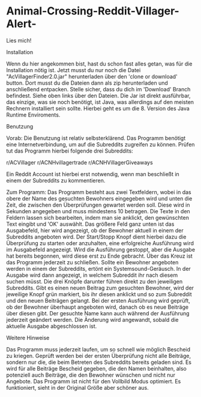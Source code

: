 # Animal-Crossing-Reddit-Villager-Alert-
Lies mich!

Installation

Wenn du hier angekommen bist, hast du schon fast alles getan, was für die Installation nötig ist. Jetzt musst du nur noch die Datei "AcVillagerFinder2.0.jar" herunterladen über den 'clone or download' button. Dort musst du die Dateien dann als zip herunterladen und anschließend entpacken. Stelle sicher, dass du dich im 'Download' Branch befindest. Siehe oben links über den Dateien. Die Jar ist direkt ausführbar, das einzige, was sie noch benötigt, ist Java, was allerdings auf den meisten Rechnern installiert sein sollte. Hierbei geht es um die 8. Version des Java Runtime Enviroments.


Benutzung

Vorab: Die Benutzung ist relativ selbsterklärend. Das Programm benötigt eine Internetverbindung, um auf die Subreddits zugreifen zu können. Prüfen tut das Programm hierbei folgende drei Subreddits:

r/ACVillager
r/ACNHvillagertrade
r/ACNHVillagerGiveaways

Ein Reddit Account ist hierbei erst notwendig, wenn man beschließt in einem der Subreddits zu kommentieren.

Zum Programm: Das Programm besteht aus zwei Textfeldern, wobei in das obere der Name des gesuchten Bewohners eingegeben wird und unten die Zeit, die zwischen den Überprüfungen gewartet werden soll. Diese wird in Sekunden angegeben und muss mindestens 10 betragen. Die Texte in den Feldern lassen sich bearbeiten, indem man sie anklickt, den gewünschten Text eingibt und 'OK' auswählt. Das größere Feld ganz unten ist das Ausgabefeld, hier wird angezeigt, ob der Bewohner aktuell in einem der Subreddits angeboten wird. Der Start/Stopp Knopf dient hierbei dazu die Überprüfung zu starten oder anzuhalten, eine erfolgreiche Ausführung wird im Ausgabefeld angezeigt. Wird die Ausführung gestoppt, aber die Ausgabe hat bereits begonnen, wird diese erst zu Ende gebracht. Über das Kreuz ist das Programm jederzeit zu schließen. Sollte ein Bewohner angeboten werden in einem der Subreddits, ertönt ein Systemsound-Geräusch. In der Ausgabe wird dann angezeigt, in welchem Subreddit ihr nach diesem suchen müsst. Die drei Knöpfe darunter führen direkt zu den jeweiligen Subreddits. Gibt es einen neuen Beitrag zum gesuchten Bewohner, wird der jeweilige Knopf grün markiert, bis ihr diesen anklickt und so zum Subreddit und den neuen Beiträgen gelangt. Bei der ersten Ausführung wird geprüft, ob der Bewohner überhaupt angeboten wird, danach ob es neue Beiträge über diesen gibt. Der gesuchte Name kann auch während der Ausführung jederzeit geändert werden. Die Änderung wird angewandt, sobald die aktuelle Ausgabe abgeschlossen ist.


Weitere Hinweise

Das Programm muss jederzeit laufen, um so schnell wie möglich Bescheid zu kriegen. Geprüft werden bei der ersten Überprüfung nicht alle Beiträge, sondern nur die, die beim Betreten des Subreddits bereits geladen sind. Es wird für alle Beiträge Bescheid gegeben, die den Namen beinhalten, also potenziell auch Beiträge, die den Bewohner wünschen und nicht nur Angebote.
Das Programm ist nicht für den Vollbild Modus optimiert. Es funktioniert, sieht in der Original Größe aber schöner aus.
